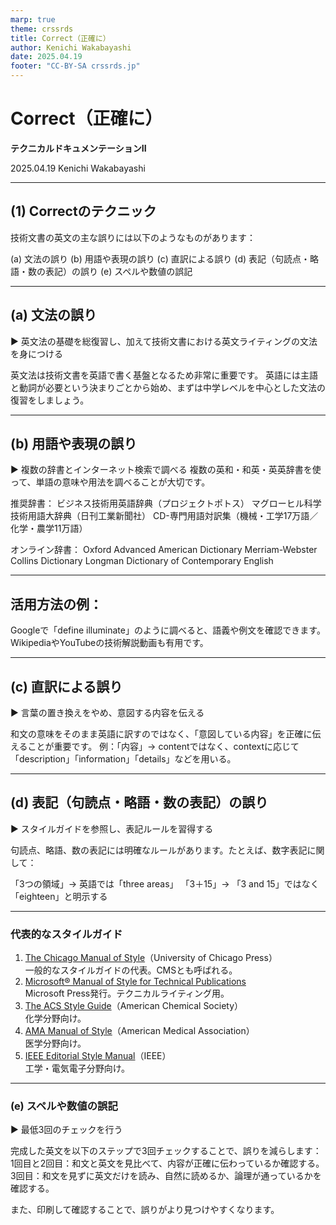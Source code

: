 ```yaml
---
marp: true
theme: crssrds
title: Correct（正確に）
author: Kenichi Wakabayashi
date: 2025.04.19
footer: "CC-BY-SA crssrds.jp"
---
```

<!--
class: cover
-->

# Correct（正確に）
**テクニカルドキュメンテーションII**

2025.04.19 Kenichi Wakabayashi

---
<!--
class: body
-->

## (1) Correctのテクニック
技術文書の英文の主な誤りには以下のようなものがあります：

(a) 文法の誤り
(b) 用語や表現の誤り
(c) 直訳による誤り
(d) 表記（句読点・略語・数の表記）の誤り
(e) スペルや数値の誤記

---

## (a) 文法の誤り
▶ 英文法の基礎を総復習し、加えて技術文書における英文ライティングの文法を身につける

英文法は技術文書を英語で書く基盤となるため非常に重要です。
英語には主語と動詞が必要という決まりごとから始め、まずは中学レベルを中心とした文法の復習をしましょう。

---

## (b) 用語や表現の誤り
▶ 複数の辞書とインターネット検索で調べる
複数の英和・和英・英英辞書を使って、単語の意味や用法を調べることが大切です。

推奨辞書：
ビジネス技術用英語辞典（プロジェクトポトス）
マグローヒル科学技術用語大辞典（日刊工業新聞社）
CD-専門用語対訳集（機械・工学17万語／化学・農学11万語）

オンライン辞書：
Oxford Advanced American Dictionary
Merriam-Webster
Collins Dictionary
Longman Dictionary of Contemporary English

--- 

## 活用方法の例：
Googleで「define illuminate」のように調べると、語義や例文を確認できます。
WikipediaやYouTubeの技術解説動画も有用です。

---

## (c) 直訳による誤り
▶ 言葉の置き換えをやめ、意図する内容を伝える

和文の意味をそのまま英語に訳すのではなく、「意図している内容」を正確に伝えることが重要です。
例：「内容」→ contentではなく、contextに応じて「description」「information」「details」などを用いる。

---

## (d) 表記（句読点・略語・数の表記）の誤り
▶ スタイルガイドを参照し、表記ルールを習得する

句読点、略語、数の表記には明確なルールがあります。たとえば、数字表記に関して：

「3つの領域」→ 英語では「three areas」
「3＋15」→ 「3 and 15」ではなく「eighteen」と明示する

---

### 代表的なスタイルガイド

1. [The Chicago Manual of Style](https://www.chicagomanualofstyle.org/home.html)（University of Chicago Press）  
一般的なスタイルガイドの代表。CMSとも呼ばれる。
1. [Microsoft® Manual of Style for Technical Publications](https://learn.microsoft.com/en-us/style-guide/welcome/)  
Microsoft Press発行。テクニカルライティング用。
1. [The ACS Style Guide](https://pubs.acs.org/doi/full/10.1021/acsguide.40303)（American Chemical Society）  
化学分野向け。
1. [AMA Manual of Style](https://academic.oup.com/amamanualofstyle)（American Medical Association）  
医学分野向け。
1. [IEEE Editorial Style Manual](https://journals.ieeeauthorcenter.ieee.org/your-role-in-article-production/ieee-editorial-style-manual/)（IEEE）  
工学・電気電子分野向け。

---

### (e) スペルや数値の誤記
▶ 最低3回のチェックを行う

完成した英文を以下のステップで3回チェックすることで、誤りを減らします：
1回目と2回目：和文と英文を見比べて、内容が正確に伝わっているか確認する。
3回目：和文を見ずに英文だけを読み、自然に読めるか、論理が通っているかを確認する。

また、印刷して確認することで、誤りがより見つけやすくなります。
